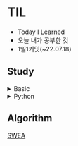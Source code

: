 # TIL
- Today I Learned
- 오늘 내가 공부한 것
- 1일1커밋(~22.07.18)

## Study

<details>
<summary>Basic</summary>

[CLI](https://github.com/Dong-Uri/TIL/blob/master/Basic/CLI.md)
[Markdown](https://github.com/Dong-Uri/TIL/blob/master/Basic/markdown.md)
[Git](https://github.com/Dong-Uri/TIL/blob/master/Basic/git.md)
[Case Styles](https://github.com/Dong-Uri/TIL/blob/master/Basic/case_styles.md)
[기타...](https://github.com/Dong-Uri/TIL/blob/master/Basic/guitar.md)
</details>

<details>
<summary>Python</summary>

[Python](https://github.com/Dong-Uri/TIL/tree/master/Python)
</details>


## Algorithm

[SWEA](https://github.com/Dong-Uri/TIL/tree/master/Algorithm/SWEA)

